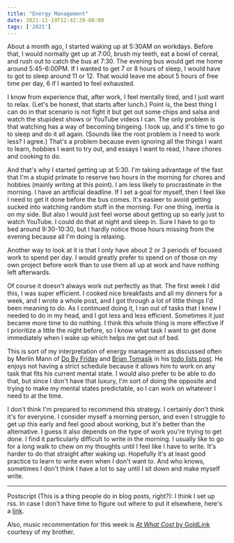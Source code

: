 ```yaml
---
title: "Energy Management"
date: 2021-11-19T12:42:29-08:00
tags: ['2021']
---
```


About a month ago, I started waking up at 5:30AM on workdays.
Before that, I would normally get up at 7:00, brush my teeth, eat a bowl of cereal, and rush out to catch the bus at 7:30.
The evening bus would get me home around 5:45-6:00PM.
If I wanted to get 7 or 8 hours of sleep, I would have to got to sleep around 11 or 12.
That would leave me about 5 hours of free time per day, 6 if I wanted to feel exhausted.

I know from experience that, after work, I feel mentally tired, and I just want to relax.
(Let's be honest, that starts after lunch.)
Point is, the best thing I can do in that scenario is not fight it but get out some chips and salsa and watch the stupidest shows or YouTube videos I can.
The only problem is that watching has a way of becoming bingeing.
I look up, and it's time to go to sleep and do it all again.
(Sounds like the root problem is I need to work less? I agree.)
That's a problem because even ignoring all the things I want to learn, hobbies I want to try out, and essays I want to read, I have chores and cooking to do.

And that's why I started getting up at 5:30.
I'm taking advantage of the fast that I'm a stupid primate to reserve two hours in the morning for chores and hobbies (mainly writing at this point).
I am less likely to procrastinate in the morning.
I have an artificial deadline.
If I set a goal for myself, then I feel like I need to get it done before the bus comes.
It's easieer to avoid getting sucked into watching random stuff in the morning.
For one thing, inertia is on my side.
But also I would just feel worse about getting up so early just to watch YouTube.
I could do that at night and sleep in.
Sure I have to go to bed around 9:30-10:30, but I hardly notice those hours missing from the evening because all I'm doing is relaxing.

Another way to look at it is that I only have about 2 or 3 periods of focused work to spend per day.
I would greatly prefer to spend on of those on my own project before work than to use them all up at work and have nothing left afterwards.

Of course it doesn't always work out perfectly as that.
The first week I did this, I was super efficient.
I cooked nice breakfasts and all my dinners for a week, and I wrote a whole post, and I got through a lot of little things I'd been meaning to do.
As I continued doing it, I ran out of tasks that I knew I needed to do in my head, and I got less and less efficient.
Sometimes it just became more time to do nothing.
I think this whole thing is more effective if I prioritize a little the night before, so I know what task I want to get done immediately when I wake up which helps me get out of bed.

This is sort of my interpretation of energy management as discussed often by Merlin Mann of [Do By Friday](https://dobyfriday.com/) and [Brian Tomasik](https://briantomasik.com/) in his [todo lists post](https://briantomasik.com/how-i-use-todo-lists/#cognitive_vs_emotional).
He enjoys not having a strict schedule because it allows him to work on any task that fits his current mental state.
I would also prefer to be able to do that, but since I don't have that luxury, I'm sort of doing the opposite and trying to make my mental states predictable, so I can work on whatever I need to at the time.

I don't think I'm prepared to recommend this strategy.
I certainly don't think it's for everyone.
I consider myself a morning person, and even I struggle to get up this early and feel good about working, but it's better than the alternative.
I guess it also depends on the type of work you're trying to get done.
I find it particularly difficult to write in the morning.
I usually like to go for a long walk to chew on my thoughts until I feel like I have to write.
It's harder to do that straight after waking up.
Hopefully it's at least good practice to learn to write even when I don't want to.
And who knows, sometimes I don't think I have a lot to say until I sit down and make myself write.

---

Postscript (This is a thing people do in blog posts, right?): I think I set up rss.
In case I don't have time to figure out where to put it elsewhere, here's a [link](https://joachimkennedy.com/rss.xml).

Also, music recommentation for this week is [*At What Cost* by GoldLink](https://open.spotify.com/album/18JrBX1QkpnUSJF3oxX6RX?si=0965f15121a04afc) courtesy of my brother.

